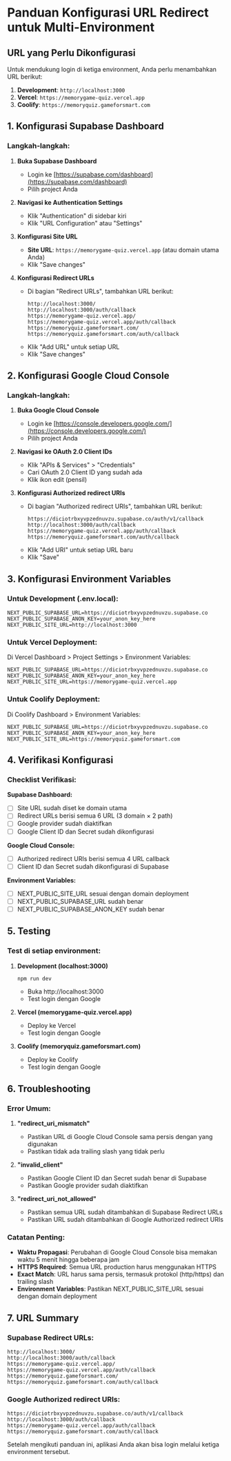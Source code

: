 # Panduan Konfigurasi URL Redirect untuk Multi-Environment

## URL yang Perlu Dikonfigurasi

Untuk mendukung login di ketiga environment, Anda perlu menambahkan URL berikut:

1. **Development**: `http://localhost:3000`
2. **Vercel**: `https://memorygame-quiz.vercel.app`
3. **Coolify**: `https://memoryquiz.gameforsmart.com`

## 1. Konfigurasi Supabase Dashboard

### Langkah-langkah:

1. **Buka Supabase Dashboard**

   - Login ke [https://supabase.com/dashboard](https://supabase.com/dashboard)
   - Pilih project Anda

2. **Navigasi ke Authentication Settings**

   - Klik "Authentication" di sidebar kiri
   - Klik "URL Configuration" atau "Settings"

3. **Konfigurasi Site URL**

   - **Site URL**: `https://memorygame-quiz.vercel.app` (atau domain utama Anda)
   - Klik "Save changes"

4. **Konfigurasi Redirect URLs**
   - Di bagian "Redirect URLs", tambahkan URL berikut:
     ```
     http://localhost:3000/
     http://localhost:3000/auth/callback
     https://memorygame-quiz.vercel.app/
     https://memorygame-quiz.vercel.app/auth/callback
     https://memoryquiz.gameforsmart.com/
     https://memoryquiz.gameforsmart.com/auth/callback
     ```
   - Klik "Add URL" untuk setiap URL
   - Klik "Save changes"

## 2. Konfigurasi Google Cloud Console

### Langkah-langkah:

1. **Buka Google Cloud Console**

   - Login ke [https://console.developers.google.com/](https://console.developers.google.com/)
   - Pilih project Anda

2. **Navigasi ke OAuth 2.0 Client IDs**

   - Klik "APIs & Services" > "Credentials"
   - Cari OAuth 2.0 Client ID yang sudah ada
   - Klik ikon edit (pensil)

3. **Konfigurasi Authorized redirect URIs**
   - Di bagian "Authorized redirect URIs", tambahkan URL berikut:
     ```
     https://diciotrbxyvpzednuvzu.supabase.co/auth/v1/callback
     http://localhost:3000/auth/callback
     https://memorygame-quiz.vercel.app/auth/callback
     https://memoryquiz.gameforsmart.com/auth/callback
     ```
   - Klik "Add URI" untuk setiap URL baru
   - Klik "Save"

## 3. Konfigurasi Environment Variables

### Untuk Development (.env.local):

```env
NEXT_PUBLIC_SUPABASE_URL=https://diciotrbxyvpzednuvzu.supabase.co
NEXT_PUBLIC_SUPABASE_ANON_KEY=your_anon_key_here
NEXT_PUBLIC_SITE_URL=http://localhost:3000
```

### Untuk Vercel Deployment:

Di Vercel Dashboard > Project Settings > Environment Variables:

```env
NEXT_PUBLIC_SUPABASE_URL=https://diciotrbxyvpzednuvzu.supabase.co
NEXT_PUBLIC_SUPABASE_ANON_KEY=your_anon_key_here
NEXT_PUBLIC_SITE_URL=https://memorygame-quiz.vercel.app
```

### Untuk Coolify Deployment:

Di Coolify Dashboard > Environment Variables:

```env
NEXT_PUBLIC_SUPABASE_URL=https://diciotrbxyvpzednuvzu.supabase.co
NEXT_PUBLIC_SUPABASE_ANON_KEY=your_anon_key_here
NEXT_PUBLIC_SITE_URL=https://memoryquiz.gameforsmart.com
```

## 4. Verifikasi Konfigurasi

### Checklist Verifikasi:

**Supabase Dashboard:**

- [ ] Site URL sudah diset ke domain utama
- [ ] Redirect URLs berisi semua 6 URL (3 domain × 2 path)
- [ ] Google provider sudah diaktifkan
- [ ] Google Client ID dan Secret sudah dikonfigurasi

**Google Cloud Console:**

- [ ] Authorized redirect URIs berisi semua 4 URL callback
- [ ] Client ID dan Secret sudah dikonfigurasi di Supabase

**Environment Variables:**

- [ ] NEXT_PUBLIC_SITE_URL sesuai dengan domain deployment
- [ ] NEXT_PUBLIC_SUPABASE_URL sudah benar
- [ ] NEXT_PUBLIC_SUPABASE_ANON_KEY sudah benar

## 5. Testing

### Test di setiap environment:

1. **Development (localhost:3000)**

   ```bash
   npm run dev
   ```

   - Buka http://localhost:3000
   - Test login dengan Google

2. **Vercel (memorygame-quiz.vercel.app)**

   - Deploy ke Vercel
   - Test login dengan Google

3. **Coolify (memoryquiz.gameforsmart.com)**
   - Deploy ke Coolify
   - Test login dengan Google

## 6. Troubleshooting

### Error Umum:

1. **"redirect_uri_mismatch"**

   - Pastikan URL di Google Cloud Console sama persis dengan yang digunakan
   - Pastikan tidak ada trailing slash yang tidak perlu

2. **"invalid_client"**

   - Pastikan Google Client ID dan Secret sudah benar di Supabase
   - Pastikan Google provider sudah diaktifkan

3. **"redirect_uri_not_allowed"**
   - Pastikan semua URL sudah ditambahkan di Supabase Redirect URLs
   - Pastikan URL sudah ditambahkan di Google Authorized redirect URIs

### Catatan Penting:

- **Waktu Propagasi**: Perubahan di Google Cloud Console bisa memakan waktu 5 menit hingga beberapa jam
- **HTTPS Required**: Semua URL production harus menggunakan HTTPS
- **Exact Match**: URL harus sama persis, termasuk protokol (http/https) dan trailing slash
- **Environment Variables**: Pastikan NEXT_PUBLIC_SITE_URL sesuai dengan domain deployment

## 7. URL Summary

### Supabase Redirect URLs:

```
http://localhost:3000/
http://localhost:3000/auth/callback
https://memorygame-quiz.vercel.app/
https://memorygame-quiz.vercel.app/auth/callback
https://memoryquiz.gameforsmart.com/
https://memoryquiz.gameforsmart.com/auth/callback
```

### Google Authorized redirect URIs:

```
https://diciotrbxyvpzednuvzu.supabase.co/auth/v1/callback
http://localhost:3000/auth/callback
https://memorygame-quiz.vercel.app/auth/callback
https://memoryquiz.gameforsmart.com/auth/callback
```

Setelah mengikuti panduan ini, aplikasi Anda akan bisa login melalui ketiga environment tersebut.
